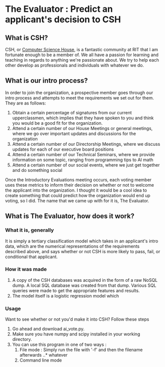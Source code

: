 # The Evaluator : Predict an applicant's decision to CSH
## What is CSH? 
CSH, or [Computer Science House](https://www.csh.rit.edu/), is a fantastic 
community at RIT that I am fortunate enough to be a member of. We all have a 
passion for learning and teaching in regards to anything we're passionate about. 
We try to help each other develop as professionals and individuals with whatever we do. 

## What is our intro process?
In order to join the organization, a prospective member goes through our intro
process and attempts to meet the requirements we set out for them. They are as
follows:
1. Obtain a certain percentage of signatures from our current upperclassmen,
which implies that they have spoken to you and think you would be a good fit
for the organization.
2. Attend a certain number of our House Meetings or general meetings, where we 
go over important updates and discussions for the organization
3. Attend a certain number of our Directorship Meetings, where we discuss
updates for each of our executive board positions
4. Attend a certain number of our Technical Seminars, where we provide
information on some topic, ranging from programming tips to AI math
5. Attend a certain number of our social events, where we just get together
and do something social 

Once the Introductory Evaluations meeting occurs, each voting member uses these
metrics to inform their decision on whether or not to welcome the applicant into
the organization. I thought it would be a cool idea to create something that
could predict how the organization would end up voting, so I did. The name that
we came up with for it is, The Evaluator.

## What is The Evaluator, how does it work?
### What it is, generally
It is simply a tertiary classification model which takes in an applicant's intro 
data, which are the numerical representations of the requirements described 
above, and says whether or not CSH is more likely to pass, fail, or conditional 
that applicant. 

### How it was made
1. A copy of the CSH databases was acquired in the form of a raw NoSQL dump. A
local SQL database was created from that dump. Various SQL queries were made to
get the appropriate features and results. 
2. The model itself is a logistic regression model which 

### Usage
Want to see whether or not you'd make it into CSH? Follow these steps 
1. Go ahead and download ai\_vote.py. 
2. Make sure you have numpy and scipy installed in your working directory. 
3. You can use this program in one of two ways : 
    1. File mode : Simply run the file with '-f' and then the filename afterwards
    ..* whatever
    2. Command line mode
